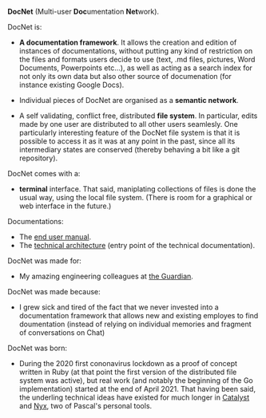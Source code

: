 **DocNet** (Multi-user **Doc**umentation **Net**work).

DocNet is: 

- **A documentation framework**. It allows the creation and edition of instances of documentations, without putting any kind of restriction on the files and formats users decide to use (text, .md files, pictures, Word Documents, Powerpoints etc...), as well as acting as a search index for not only its own data but also other source of documenation (for instance existing Google Docs).

- Individual pieces of DocNet are organised as a **semantic network**.

- A self validating, conflict free, distributed **file system**. In particular, edits made by one user are distributed to all other users seamlesly. One particularly interesting feature of the DocNet file system is that it is possible to access it as it was at any point in the past, since all its intermediary states are conserved (thereby behaving a bit like a git repository).

DocNet comes with a: 

- **terminal** interface. That said, maniplating collections of files is done the usual way, using the local file system. (There is room for a graphical or web interface in the future.)

Documentations:

- The [end user manual](documentation/End-User-Manual.md).
- The [technical architecture](documentation/Technical-Architecture.md) (entry point of the technical documentation).

DocNet was made for:

- My amazing engineering colleagues at [the Guardian](https://github.com/guardian). 

DocNet was made because:

- I grew sick and tired of the fact that we never invested into a documentation framework that allows new and existing employes to find doumentation (instead of relying on individual memories and fragment of conversations on Chat)

DocNet was born:

- During the 2020 first cononavirus lockdown as a proof of concept written in Ruby (at that point the first version of the distributed file system was active), but real work (and notably the beginning of the Go implementation) started at the end of April 2021. That having been said, the underling technical ideas have existed for much longer in [Catalyst](https://github.com/shtukas/catalyst) and [Nyx](https://github.com/shtukas/nyx), two of Pascal's personal tools.

